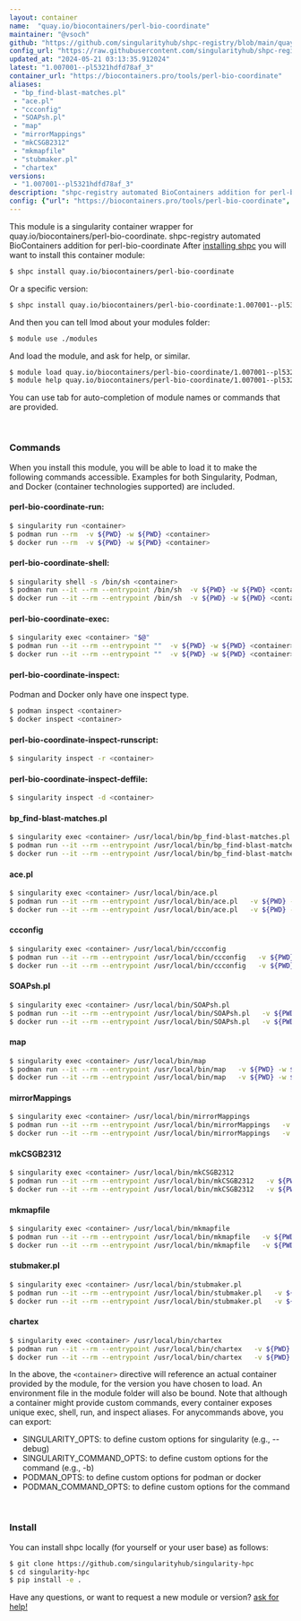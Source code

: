```yaml
---
layout: container
name:  "quay.io/biocontainers/perl-bio-coordinate"
maintainer: "@vsoch"
github: "https://github.com/singularityhub/shpc-registry/blob/main/quay.io/biocontainers/perl-bio-coordinate/container.yaml"
config_url: "https://raw.githubusercontent.com/singularityhub/shpc-registry/main/quay.io/biocontainers/perl-bio-coordinate/container.yaml"
updated_at: "2024-05-21 03:13:35.912024"
latest: "1.007001--pl5321hdfd78af_3"
container_url: "https://biocontainers.pro/tools/perl-bio-coordinate"
aliases:
 - "bp_find-blast-matches.pl"
 - "ace.pl"
 - "ccconfig"
 - "SOAPsh.pl"
 - "map"
 - "mirrorMappings"
 - "mkCSGB2312"
 - "mkmapfile"
 - "stubmaker.pl"
 - "chartex"
versions:
 - "1.007001--pl5321hdfd78af_3"
description: "shpc-registry automated BioContainers addition for perl-bio-coordinate"
config: {"url": "https://biocontainers.pro/tools/perl-bio-coordinate", "maintainer": "@vsoch", "description": "shpc-registry automated BioContainers addition for perl-bio-coordinate", "latest": {"1.007001--pl5321hdfd78af_3": "sha256:073dc36ed204698c3c57fa74479b443cfe7226c697e2eea27bf3e8811016e7ae"}, "tags": {"1.007001--pl5321hdfd78af_3": "sha256:073dc36ed204698c3c57fa74479b443cfe7226c697e2eea27bf3e8811016e7ae"}, "docker": "quay.io/biocontainers/perl-bio-coordinate", "aliases": {"bp_find-blast-matches.pl": "/usr/local/bin/bp_find-blast-matches.pl", "ace.pl": "/usr/local/bin/ace.pl", "ccconfig": "/usr/local/bin/ccconfig", "SOAPsh.pl": "/usr/local/bin/SOAPsh.pl", "map": "/usr/local/bin/map", "mirrorMappings": "/usr/local/bin/mirrorMappings", "mkCSGB2312": "/usr/local/bin/mkCSGB2312", "mkmapfile": "/usr/local/bin/mkmapfile", "stubmaker.pl": "/usr/local/bin/stubmaker.pl", "chartex": "/usr/local/bin/chartex"}}
---
```


This module is a singularity container wrapper for quay.io/biocontainers/perl-bio-coordinate.
shpc-registry automated BioContainers addition for perl-bio-coordinate
After [installing shpc](#install) you will want to install this container module:


```bash
$ shpc install quay.io/biocontainers/perl-bio-coordinate
```

Or a specific version:

```bash
$ shpc install quay.io/biocontainers/perl-bio-coordinate:1.007001--pl5321hdfd78af_3
```

And then you can tell lmod about your modules folder:

```bash
$ module use ./modules
```

And load the module, and ask for help, or similar.

```bash
$ module load quay.io/biocontainers/perl-bio-coordinate/1.007001--pl5321hdfd78af_3
$ module help quay.io/biocontainers/perl-bio-coordinate/1.007001--pl5321hdfd78af_3
```

You can use tab for auto-completion of module names or commands that are provided.

<br>

### Commands

When you install this module, you will be able to load it to make the following commands accessible.
Examples for both Singularity, Podman, and Docker (container technologies supported) are included.

#### perl-bio-coordinate-run:

```bash
$ singularity run <container>
$ podman run --rm  -v ${PWD} -w ${PWD} <container>
$ docker run --rm  -v ${PWD} -w ${PWD} <container>
```

#### perl-bio-coordinate-shell:

```bash
$ singularity shell -s /bin/sh <container>
$ podman run --it --rm --entrypoint /bin/sh  -v ${PWD} -w ${PWD} <container>
$ docker run --it --rm --entrypoint /bin/sh  -v ${PWD} -w ${PWD} <container>
```

#### perl-bio-coordinate-exec:

```bash
$ singularity exec <container> "$@"
$ podman run --it --rm --entrypoint ""  -v ${PWD} -w ${PWD} <container> "$@"
$ docker run --it --rm --entrypoint ""  -v ${PWD} -w ${PWD} <container> "$@"
```

#### perl-bio-coordinate-inspect:

Podman and Docker only have one inspect type.

```bash
$ podman inspect <container>
$ docker inspect <container>
```

#### perl-bio-coordinate-inspect-runscript:

```bash
$ singularity inspect -r <container>
```

#### perl-bio-coordinate-inspect-deffile:

```bash
$ singularity inspect -d <container>
```


#### bp_find-blast-matches.pl

```bash
$ singularity exec <container> /usr/local/bin/bp_find-blast-matches.pl
$ podman run --it --rm --entrypoint /usr/local/bin/bp_find-blast-matches.pl   -v ${PWD} -w ${PWD} <container> -c " $@"
$ docker run --it --rm --entrypoint /usr/local/bin/bp_find-blast-matches.pl   -v ${PWD} -w ${PWD} <container> -c " $@"
```


#### ace.pl

```bash
$ singularity exec <container> /usr/local/bin/ace.pl
$ podman run --it --rm --entrypoint /usr/local/bin/ace.pl   -v ${PWD} -w ${PWD} <container> -c " $@"
$ docker run --it --rm --entrypoint /usr/local/bin/ace.pl   -v ${PWD} -w ${PWD} <container> -c " $@"
```


#### ccconfig

```bash
$ singularity exec <container> /usr/local/bin/ccconfig
$ podman run --it --rm --entrypoint /usr/local/bin/ccconfig   -v ${PWD} -w ${PWD} <container> -c " $@"
$ docker run --it --rm --entrypoint /usr/local/bin/ccconfig   -v ${PWD} -w ${PWD} <container> -c " $@"
```


#### SOAPsh.pl

```bash
$ singularity exec <container> /usr/local/bin/SOAPsh.pl
$ podman run --it --rm --entrypoint /usr/local/bin/SOAPsh.pl   -v ${PWD} -w ${PWD} <container> -c " $@"
$ docker run --it --rm --entrypoint /usr/local/bin/SOAPsh.pl   -v ${PWD} -w ${PWD} <container> -c " $@"
```


#### map

```bash
$ singularity exec <container> /usr/local/bin/map
$ podman run --it --rm --entrypoint /usr/local/bin/map   -v ${PWD} -w ${PWD} <container> -c " $@"
$ docker run --it --rm --entrypoint /usr/local/bin/map   -v ${PWD} -w ${PWD} <container> -c " $@"
```


#### mirrorMappings

```bash
$ singularity exec <container> /usr/local/bin/mirrorMappings
$ podman run --it --rm --entrypoint /usr/local/bin/mirrorMappings   -v ${PWD} -w ${PWD} <container> -c " $@"
$ docker run --it --rm --entrypoint /usr/local/bin/mirrorMappings   -v ${PWD} -w ${PWD} <container> -c " $@"
```


#### mkCSGB2312

```bash
$ singularity exec <container> /usr/local/bin/mkCSGB2312
$ podman run --it --rm --entrypoint /usr/local/bin/mkCSGB2312   -v ${PWD} -w ${PWD} <container> -c " $@"
$ docker run --it --rm --entrypoint /usr/local/bin/mkCSGB2312   -v ${PWD} -w ${PWD} <container> -c " $@"
```


#### mkmapfile

```bash
$ singularity exec <container> /usr/local/bin/mkmapfile
$ podman run --it --rm --entrypoint /usr/local/bin/mkmapfile   -v ${PWD} -w ${PWD} <container> -c " $@"
$ docker run --it --rm --entrypoint /usr/local/bin/mkmapfile   -v ${PWD} -w ${PWD} <container> -c " $@"
```


#### stubmaker.pl

```bash
$ singularity exec <container> /usr/local/bin/stubmaker.pl
$ podman run --it --rm --entrypoint /usr/local/bin/stubmaker.pl   -v ${PWD} -w ${PWD} <container> -c " $@"
$ docker run --it --rm --entrypoint /usr/local/bin/stubmaker.pl   -v ${PWD} -w ${PWD} <container> -c " $@"
```


#### chartex

```bash
$ singularity exec <container> /usr/local/bin/chartex
$ podman run --it --rm --entrypoint /usr/local/bin/chartex   -v ${PWD} -w ${PWD} <container> -c " $@"
$ docker run --it --rm --entrypoint /usr/local/bin/chartex   -v ${PWD} -w ${PWD} <container> -c " $@"
```



In the above, the `<container>` directive will reference an actual container provided
by the module, for the version you have chosen to load. An environment file in the
module folder will also be bound. Note that although a container
might provide custom commands, every container exposes unique exec, shell, run, and
inspect aliases. For anycommands above, you can export:

 - SINGULARITY_OPTS: to define custom options for singularity (e.g., --debug)
 - SINGULARITY_COMMAND_OPTS: to define custom options for the command (e.g., -b)
 - PODMAN_OPTS: to define custom options for podman or docker
 - PODMAN_COMMAND_OPTS: to define custom options for the command

<br>

### Install

You can install shpc locally (for yourself or your user base) as follows:

```bash
$ git clone https://github.com/singularityhub/singularity-hpc
$ cd singularity-hpc
$ pip install -e .
```

Have any questions, or want to request a new module or version? [ask for help!](https://github.com/singularityhub/singularity-hpc/issues)